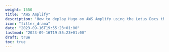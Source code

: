 ```yaml
---
weight: 1550
title: "AWS Amplify"
description: "How to deploy Hugo on AWS Amplify using the Lotus Docs theme."
icon: "filter_drama"
date: "2023-09-16T19:55:23+01:00"
lastmod: "2023-09-16T19:55:23+01:00"
draft: true
toc: true
---
```

